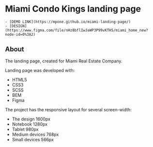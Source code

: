 # Miami Condo Kings landing page

    - [DEMO LINK](https://mpone.github.io/miami-landing-page/)
    - [DESIGN](https://www.figma.com/file/nHz8bflIwJaWP3P99vKTH5/miami_home_new?node-id=0%3A2)

## About
The landing page, created for Miami Real Estate Company.

Landing page was developed with:

- HTML5
- CSS3
- SCSS
- BEM
- Figma

The project has the responsive layout for several screen-width:
- The design 1600px
- Notebook 1280px
- Tablet 980px
- Medium devices 768px
- Small devices 566px